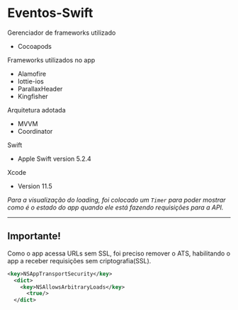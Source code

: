 # Eventos-Swift

Gerenciador de frameworks utilizado
- Cocoapods

Frameworks utilizados no app
- Alamofire
- lottie-ios
- ParallaxHeader
- Kingfisher

Arquitetura adotada
- MVVM
- Coordinator

Swift
- Apple Swift version 5.2.4

Xcode
- Version 11.5


*Para a visualização do loading, foi colocado um `Timer` para poder mostrar como é o estado do app quando ele está fazendo requisições para a API.*

---

## Importante!

Como o app acessa URLs sem SSL, foi preciso remover o ATS, habilitando o app a receber requisições sem criptografia(SSL).

```xml
<key>NSAppTransportSecurity</key>
  <dict>
    <key>NSAllowsArbitraryLoads</key>
      <true/>
  </dict>
```
